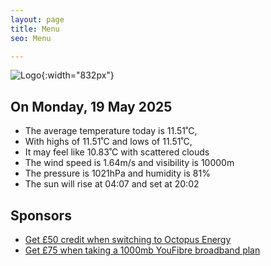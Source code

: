 ```yaml
---
layout: page
title: Menu
seo: Menu

---
```


![Logo](/images/logo.jpg){:width="832px"}

<!-- weather_marker starts -->
## On Monday, 19 May 2025

- The average temperature today is 11.51˚C,
- With highs of 11.51˚C and lows of 11.51˚C,
- It may feel like 10.83˚C with scattered clouds
- The wind speed is 1.64m/s and visibility is 10000m
- The pressure is 1021hPa and humidity is 81%
- The sun will rise at 04:07 and set at 20:02

<!-- weather_marker ends -->

## Sponsors

- [Get £50 credit when switching to Octopus Energy](https://bit.ly/3oD1nnS)
- [Get £75 when taking a 1000mb YouFibre broadband plan](https://aklam.io/91zWhU?)
